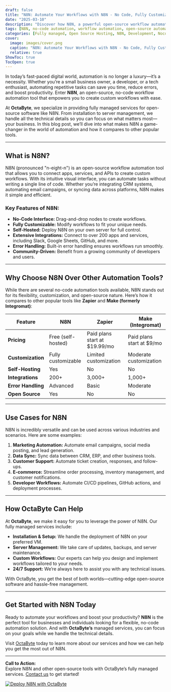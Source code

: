 ```yaml
---
draft: false
title: "N8N: Automate Your Workflows with N8N - No Code, Fully Customizable Automation"
date: "2025-03-10"
description: "Discover how N8N, a powerful open-source workflow automation tool, can help you automate repetitive tasks, integrate apps, and streamline your workflows without writing a single line of code. Learn why N8N stands out in the world of no-code automation tools."
tags: [N8N, no-code automation, workflow automation, open-source automation, N8N vs Zapier, N8N vs Make, automate workflows, N8N features, N8N use cases, OctaByte managed services]
categories: [Fully managed, Open Source Hosting, N8N, Development, Nocode Lowcode]
cover:
  image: images/cover.png
  caption: "N8N: Automate Your Workflows with N8N - No Code, Fully Customizable Automation"
  relative: true
ShowToc: true
TocOpen: true
---
```



In today’s fast-paced digital world, automation is no longer a luxury—it’s a necessity. Whether you’re a small business owner, a developer, or a tech enthusiast, automating repetitive tasks can save you time, reduce errors, and boost productivity. Enter **N8N**, an open-source, no-code workflow automation tool that empowers you to create custom workflows with ease.

At **OctaByte**, we specialize in providing fully managed services for open-source software like N8N. From installation to server management, we handle all the technical details so you can focus on what matters most—your business. In this blog post, we’ll dive into what makes N8N a game-changer in the world of automation and how it compares to other popular tools.

---

## What is N8N?

N8N (pronounced "n-eight-n") is an open-source workflow automation tool that allows you to connect apps, services, and APIs to create custom workflows. With its intuitive visual interface, you can automate tasks without writing a single line of code. Whether you’re integrating CRM systems, automating email campaigns, or syncing data across platforms, N8N makes it simple and efficient.

### Key Features of N8N:
- **No-Code Interface:** Drag-and-drop nodes to create workflows.
- **Fully Customizable:** Modify workflows to fit your unique needs.
- **Self-Hosted:** Deploy N8N on your own server for full control.
- **Extensive Integrations:** Connect to over 200 apps and services, including Slack, Google Sheets, GitHub, and more.
- **Error Handling:** Built-in error handling ensures workflows run smoothly.
- **Community-Driven:** Benefit from a growing community of developers and users.

---

## Why Choose N8N Over Other Automation Tools?

While there are several no-code automation tools available, N8N stands out for its flexibility, customization, and open-source nature. Here’s how it compares to other popular tools like **Zapier** and **Make (formerly Integromat)**:

| Feature                | N8N                          | Zapier                       | Make (Integromat)            |
|------------------------|------------------------------|------------------------------|------------------------------|
| **Pricing**            | Free (self-hosted)           | Paid plans start at $19.99/mo| Paid plans start at $9/mo    |
| **Customization**      | Fully customizable           | Limited customization        | Moderate customization       |
| **Self-Hosting**       | Yes                          | No                           | No                           |
| **Integrations**       | 200+                         | 3,000+                       | 1,000+                       |
| **Error Handling**     | Advanced                     | Basic                        | Moderate                     |
| **Open Source**        | Yes                          | No                           | No                           |

---

## Use Cases for N8N

N8N is incredibly versatile and can be used across various industries and scenarios. Here are some examples:

1. **Marketing Automation:** Automate email campaigns, social media posting, and lead generation.
2. **Data Sync:** Sync data between CRM, ERP, and other business tools.
3. **Customer Support:** Automate ticket creation, responses, and follow-ups.
4. **E-commerce:** Streamline order processing, inventory management, and customer notifications.
5. **Developer Workflows:** Automate CI/CD pipelines, GitHub actions, and deployment processes.

---

## How OctaByte Can Help

At **OctaByte**, we make it easy for you to leverage the power of N8N. Our fully managed services include:

- **Installation & Setup:** We handle the deployment of N8N on your preferred VM.
- **Server Management:** We take care of updates, backups, and server maintenance.
- **Custom Workflows:** Our experts can help you design and implement workflows tailored to your needs.
- **24/7 Support:** We’re always here to assist you with any technical issues.

With OctaByte, you get the best of both worlds—cutting-edge open-source software and hassle-free management.

---

## Get Started with N8N Today

Ready to automate your workflows and boost your productivity? **N8N** is the perfect tool for businesses and individuals looking for a flexible, no-code automation solution. And with **OctaByte’s** managed services, you can focus on your goals while we handle the technical details.

Visit [OctaByte](https://octabyte.io) today to learn more about our services and how we can help you get the most out of N8N.

---

**Call to Action:**  
Explore N8N and other open-source tools with OctaByte’s fully managed services. [Contact us](https://octabyte.io/contact) to get started!

[![Deploy N8N with OctaByte](/images/deploy-on-octabyte.png)](https://octabyte.io/fully-managed-open-source-services/development/nocode-lowcode/n8n)